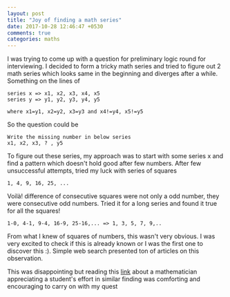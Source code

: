 ```yaml
---
layout: post
title: "Joy of finding a math series"
date: 2017-10-28 12:46:47 +0530
comments: true
categories: maths
---
```


I was trying to come up with a question for preliminary logic round for interviewing. I decided to form a tricky math series and tried to figure out 2 math series which looks same in the beginning and diverges after a while. Something on the lines of

```
series x => x1, x2, x3, x4, x5
series y => y1, y2, y3, y4, y5

where x1=y1, x2=y2, x3=y3 and x4!=y4, x5!=y5
```

So the question could be

```
Write the missing number in below series
x1, x2, x3, ? , y5
```

To figure out these series, my approach was to start with some series x and find a pattern which doesn't hold good after few numbers. After few unsuccessful attempts, tried my luck with series of squares

```
1, 4, 9, 16, 25, ...
```

Voilà! difference of consecutive squares were not only a odd number, they were consecutive odd numbers. Tried it for a long series and found it true for all the squares!

```
1-0, 4-1, 9-4, 16-9, 25-16,... => 1, 3, 5, 7, 9,..
```

From what I knew of squares of numbers, this wasn't very obvious. I was very excited to check if this is already known or I was the first one to discover this :). Simple web search presented ton of articles on this observation.

This was disappointing but reading this [link](http://mathcentral.uregina.ca/QQ/database/QQ.09.99/nghiem1.html) about a mathematician appreciating a student's effort in similar finding was comforting and encouraging to carry on with my quest



